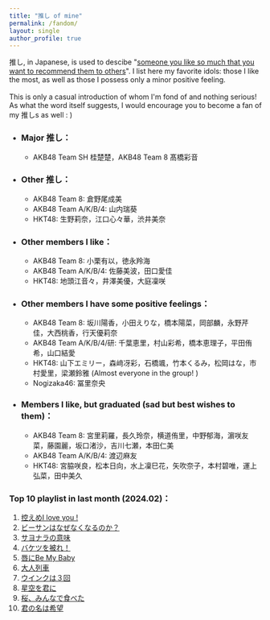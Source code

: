 ```yaml
---
title: "推し of mine"
permalink: /fandom/
layout: single
author_profile: true
---
```


推し, in Japanese, is used to descibe "[someone you like so much that you want to recommend them to others](https://ja.wikipedia.org/wiki/%E6%8E%A8%E3%81%97)". I list here my favorite idols: those I like the most, as well as those I possess only a minor positive feeling.  
\
This is only a casual introduction of whom I'm fond of and nothing serious! As what the word itself suggests, I would encourage you to become a fan of my 推しs as well : \)  

* ### Major 推し：  
    * AKB48 Team SH 桂楚楚，AKB48 Team 8 髙橋彩音

* ### Other 推し：  
    * AKB48 Team 8: 倉野尾成美
    * AKB48 Team A/K/B/4: 山内瑞葵
    * HKT48: 生野莉奈，江口心々華，渋井美奈

* ### Other members I like：  
    * AKB48 Team 8: 小栗有以，徳永羚海
    * AKB48 Team A/K/B/4: 佐藤美波，田口愛佳
    * HKT48: 地頭江音々，井澤美優，大庭凜咲

* ### Other members I have some positive feelings：  
    * AKB48 Team 8: 坂川陽香，小田えりな，橋本陽菜，岡部麟，永野芹佳，大西桃香，行天優莉奈
    * AKB48 Team A/K/B/4/研: 千葉恵里，村山彩希，橋本恵理子，平田侑希，山口結愛
    * HKT48: 山下エミリー，森﨑冴彩，石橋颯，竹本くるみ，松岡はな，市村愛里，梁瀬鈴雅 (Almost everyone in the group! )
    * Nogizaka46: 冨里奈央
    
* ### Members I like, but graduated (sad but best wishes to them)：  
    * AKB48 Team 8: 宮里莉羅，長久玲奈，横道侑里，中野郁海，濵咲友菜，藤園麗，坂口渚沙，吉川七瀬，本田仁美
    * AKB48 Team A/K/B/4: 渡辺麻友
    * HKT48: 宮脇咲良，松本日向，水上凜巳花，矢吹奈子，本村碧唯，運上弘菜，田中美久


### Top 10 playlist in last month (2024.02)：

1. [控えめI love you !](https://open.spotify.com/track/0Zu1VrL45ZEvYYnpOCiPGB)  
2. [ビーサンはなぜなくなるのか？](https://open.spotify.com/track/2ojcS6okURPeumd5OZ1bb9)  
3. [サヨナラの意味](https://open.spotify.com/track/0lU7b9JpuI9RMVqqcJc5kd)  
4. [バケツを被れ！](https://open.spotify.com/track/1CZObzFWzNSgMxSJvN0Mha)  
5. [唇にBe My Baby](https://open.spotify.com/track/1KdAnonsgEJOzOM6lLWcbf)  
6. [大人列車](https://open.spotify.com/track/0cgm9YBoylZqjmdhqgjEQh)  
7. [ウインクは３回](https://open.spotify.com/track/2IZOrNDFkxomZqyPlxNPQG)  
8. [星空を君に](https://open.spotify.com/track/2zcHT6hnnZMTHk7YixrxLy)  
9. [桜、みんなで食べた](https://open.spotify.com/track/5zmu3BRrvsRCDpOcLxGDWq)  
10. [君の名は希望](https://open.spotify.com/track/6v3finV0liJQHlG3op1oy0)  